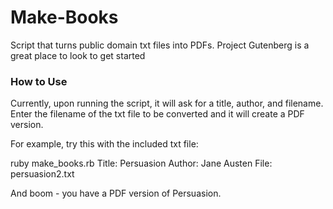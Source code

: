 # Make-Books
Script that turns public domain txt files into PDFs. Project Gutenberg is a great place to look to get started

### How to Use
Currently, upon running the script, it will ask for a title, author, and filename. Enter the filename of the txt file to be converted and it will create a PDF version.

For example, try this with the included txt file:

  ruby make_books.rb
  Title: Persuasion
  Author: Jane Austen
  File: persuasion2.txt
  
And boom - you have a PDF version of Persuasion.
